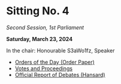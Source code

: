 # Sitting No. 4

_Second Session, 1st Parliament_

**Saturday, March 23, 2024**

In the chair: Honourable S3aWo1fz, Speaker

- [Orders of the Day (Order Paper)](https://github.com/British-Columbia/Legislative-Assembly/blob/b223b24e051be5cd595c38a2556caca6cc5fb96b/1st%20Parliament/Sittings/No.%204/Orders%20of%20the%20Day.pdf)
- [Votes and Proceedings](https://github.com/British-Columbia/Legislative-Assembly/blob/92bbc6c9c638ac7f1fa34ddde2b248e3b14609ff/1st%20Parliament/Sittings/No.%204/Votes%20and%20Proceedings.pdf)
- [Official Report of Debates (Hansard)]([./Official%20Report%20of%20Debates.pdf](https://github.com/British-Columbia/Legislative-Assembly/blob/92bbc6c9c638ac7f1fa34ddde2b248e3b14609ff/1st%20Parliament/Sittings/No.%204/Official%20Report%20of%20Debates.pdf))
